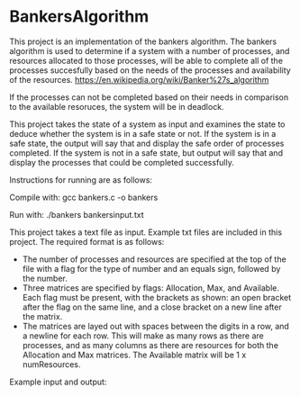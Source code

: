 # BankersAlgorithm

This project is an implementation of the bankers algorithm. The bankers algorithm
is used to determine if a system with a number of processes, and resources allocated
to those processes, will be able to complete all of the processes succesfully based
on the needs of the processes and availability of the resources. 
https://en.wikipedia.org/wiki/Banker%27s_algorithm

If the processes can not be completed based on their needs in comparison to the 
available resoruces, the system will be in deadlock. 

This project takes the state of a system as input and examines the state to deduce whether
the system is in a safe state or not. If the system is in a safe state, the output
will say that and display the safe order of processes completed. If the system is not 
in a safe state, but output will say that and display the processes that could be
completed successfully. 

Instructions for running are as follows:

Compile with: gcc bankers.c -o bankers

Run with: ./bankers bankersinput.txt

This project takes a text file as input. Example txt files are included in this
project. The required format is as follows:
  - The number of processes and resources are specified at the top of the file
    with a flag for the type of number and an equals sign, followed by the number. 
  - Three matrices are specified by flags: Allocation, Max, and Available. 
    Each flag must be present, with the brackets as shown: an open 
    bracket after the flag on the same line, and a close bracket on a new line 
    after the matrix. 
  - The matrices are layed out with spaces between the digits in a row, and a newline for
    each row. This will make as many rows as there are processes, and as many 
    columns as there are resources for both the Allocation and Max matrices.
    The Available matrix will be 1 x numResources. 
    
Example input and output:
